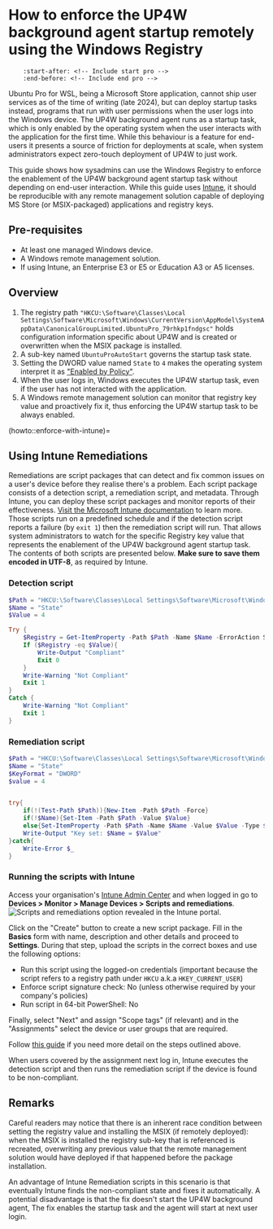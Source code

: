 # How to enforce the UP4W background agent startup remotely using the Windows Registry

```{include} ../pro_content_notice.txt
    :start-after: <!-- Include start pro -->
    :end-before: <!-- Include end pro -->
```

Ubuntu Pro for WSL, being a Microsoft Store application, cannot ship user services as of the time of writing (late
2024), but can deploy startup tasks instead, programs that run with user permissions when the user logs into the
Windows device. The UP4W background agent runs as a startup task, which is only enabled by the
operating system when the user interacts with the application for the first time. While this behaviour is a feature for
end-users it presents a source of friction for deployments at scale, when system administrators expect zero-touch
deployment of UP4W to just work.

This guide shows how sysadmins can use the Windows Registry to enforce the enablement of the UP4W background agent
startup task without depending on end-user interaction. While this guide uses
[Intune](https://learn.microsoft.com/en-us/mem/intune/fundamentals/what-is-intune), it should be reproducible with any
remote management solution capable of deploying MS Store (or MSIX-packaged) applications and registry keys.

## Pre-requisites

- At least one managed Windows device.
- A Windows remote management solution.
- If using Intune, an Enterprise E3 or E5 or Education A3 or A5 licenses.

## Overview

1. The registry path `"HKCU:\Software\Classes\Local Settings\Software\Microsoft\Windows\CurrentVersion\AppModel\SystemAppData\CanonicalGroupLimited.UbuntuPro_79rhkp1fndgsc"`
   holds configuration information specific about UP4W and is created or overwritten when the MSIX package is
   installed.
2. A sub-key named `UbuntuProAutoStart` governs the startup task state.
3. Setting the DWORD value named `State` to `4` makes the operating system interpret it as
   ["Enabled by Policy"](https://learn.microsoft.com/en-us/uwp/api/windows.applicationmodel.startuptaskstate).
4. When the user logs in, Windows executes the UP4W startup task, even if the user has not interacted with the application.
5. A Windows remote management solution can monitor that registry key value and proactively fix it, thus enforcing the
   UP4W startup task to be always enabled.

(howto::enforce-with-intune)=
## Using Intune Remediations

Remediations are script packages that can detect and fix common issues on a user's device before they realise
there's a problem. Each script package consists of a detection script, a remediation script, and metadata. Through
Intune, you can deploy these script packages and monitor reports of their effectiveness.
[Visit the Microsoft Intune documentation](https://learn.microsoft.com/en-us/mem/intune/fundamentals/remediations)
to learn more. Those scripts run on a predefined schedule and if the detection script reports a failure (by
`exit 1`) then the remediation script will run. That allows system administrators to watch for the specific Registry
key value that represents the enablement of the UP4W background agent startup task. The contents of both scripts are
presented below. **Make sure to save them encoded in UTF-8**, as required by Intune.

### Detection script

```powershell
$Path = "HKCU:\Software\Classes\Local Settings\Software\Microsoft\Windows\CurrentVersion\AppModel\SystemAppData\CanonicalGroupLimited.UbuntuPro_79rhkp1fndgsc\UbuntuProAutoStart"
$Name = "State"
$Value = 4

Try {
    $Registry = Get-ItemProperty -Path $Path -Name $Name -ErrorAction Stop | Select-Object -ExpandProperty $Name
    If ($Registry -eq $Value){
        Write-Output "Compliant"
        Exit 0
    }
    Write-Warning "Not Compliant"
    Exit 1
}
Catch {
    Write-Warning "Not Compliant"
    Exit 1
}
```

### Remediation script

```powershell
$Path = "HKCU:\Software\Classes\Local Settings\Software\Microsoft\Windows\CurrentVersion\AppModel\SystemAppData\CanonicalGroupLimited.UbuntuPro_79rhkp1fndgsc\UbuntuProAutoStart"
$Name = "State"
$KeyFormat = "DWORD"
$value = 4


try{
    if(!(Test-Path $Path)){New-Item -Path $Path -Force}
    if(!$Name){Set-Item -Path $Path -Value $Value}
    else{Set-ItemProperty -Path $Path -Name $Name -Value $Value -Type $KeyFormat}
    Write-Output "Key set: $Name = $Value"
}catch{
    Write-Error $_
}

```

### Running the scripts with Intune

Access your organisation's [Intune Admin Center](https://intune.microsoft.com) and when logged in go to **Devices > Monitor > Manage Devices > Scripts and remediations**.
![Scripts and remediations option revealed in the Intune portal](./assets/intune-remediations.png).

Click on the "Create" button to create a new script package. Fill in the **Basics** form with name, description and other details and proceed to **Settings**.
During that step, upload the scripts in the correct boxes and use the following options:

- Run this script using the logged-on credentials (important because the script refers to a registry path under `HKCU`
  a.k.a `HKEY_CURRENT_USER`)
- Enforce script signature check: No (unless otherwise required by your company's policies)
- Run script in 64-bit PowerShell: No

Finally, select "Next" and assign "Scope tags" (if relevant) and in the "Assignments" select
the device or user groups that are required.

Follow [this guide](https://learn.microsoft.com/en-us/mem/intune/fundamentals/remediations#deploy-the-script-packages)
if you need more detail on the steps outlined above.

When users covered by the assignment next log in, Intune executes the detection script and then runs the remediation
script if the device is found to be non-compliant.

## Remarks

Careful readers may notice that there is an inherent race condition between setting the registry value and installing
the MSIX (if remotely deployed): when the MSIX is installed the registry sub-key that is referenced is recreated, overwriting any
previous value that the remote management solution would have deployed if that happened before the package installation.

An advantage of Intune Remediation scripts in this scenario is that eventually Intune finds the non-compliant
state and fixes it automatically. A potential disadvantage is that the fix doesn't start the UP4W background
agent, The fix enables the startup task and the agent will start at next user login.

